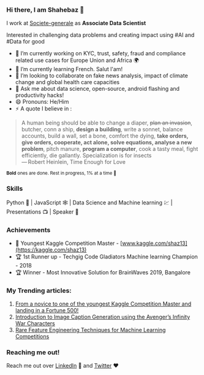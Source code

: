 ### Hi there, I am Shahebaz 👋

I work at [Societe-generale](https://github.com/societe-generale) as **Associate Data Scientist**

Interested in challenging data problems and creating impact using #AI and #Data for good


- 🔭 I’m currently working on KYC, trust, safety, fraud and compliance related use cases for Europe Union and Africa 🌍 
- 🌱 I’m currently learning French. Salut l'am!
- 👯 I’m looking to collaborate on fake news analysis, impact of climate change and global health care capacities 
- 💬 Ask me about data science, open-source, android flashing and productivity hacks!
- 😄 Pronouns: He/Him
- ⚡ A quote I believe in : 

> A human being should be able to change a diaper, ~~plan an invasion~~, butcher, conn a ship, **design a building**, write a sonnet, balance accounts, build a wall, set a bone, comfort the dying, **take orders, give orders, cooperate, act alone, solve equations, analyse a new problem**, pitch manure, **program a computer**, cook a tasty meal, fight efficiently, die gallantly. 
> Specialization is for insects  <br>  — Robert Heinlein, Time Enough for Love

<sub> **Bold** ones are done. Rest in progress, 1% at a time 🌋 </sub>

### Skills
Python 🐍 | JavaScript 🕸 | Data Science and Machine learning 💹 | Presentations 📺 | Speaker 🕺

### Achievements
- 🏅 Youngest Kaggle Competition Master - [www.kaggle.com/shaz13](https://kaggle.com/shaz13)
- 🏆 1st Runner up - Techgig Code Gladiators Machine learning Champion - 2018
- 🏆 Winner - Most Innovative Solution for BrainWaves 2019, Bangalore


### My Trending articles:

1. [From a novice to one of the youngest Kaggle Competition Master and landing in a Fortune 500!](https://medium.com/analytics-vidhya/from-a-novice-to-the-youngest-kaggle-competition-master-and-landing-in-a-fortune-500-cc8acf49de)
2. [Introduction to Image Caption Generation using the Avenger’s Infinity War Characters](https://medium.com/analytics-vidhya/introduction-to-image-caption-generation-using-the-avengers-infinity-war-characters-6f14df09dbe5)
3. [Rare Feature Engineering Techniques for Machine Learning Competitions](https://medium.com/ml-byte/rare-feature-engineering-techniques-for-machine-learning-competitions-de36c7bb418f)


### Reaching me out!
Reach me out over [LinkedIn](https://linkedin.com/in/shaz13) 📘 and [Twitter](https://twitter.com/byteshaz) ❤️
